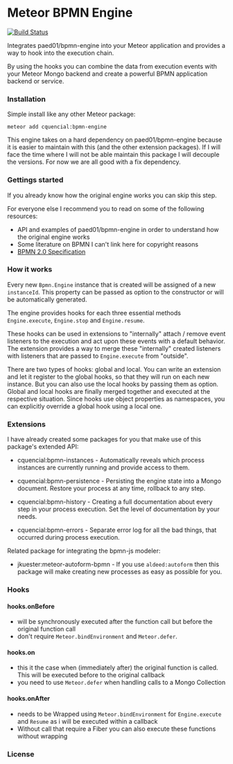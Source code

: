 # Meteor BPMN Engine

[![Build Status](https://travis-ci.org/cquencial/meteor-bpm-engine.svg?branch=master)](https://travis-ci.org/cquencial/meteor-bpm-engine)

Integrates paed01/bpmn-engine into your Meteor application and provides a way to hook into the execution chain.

By using the hooks you can combine the data from execution events with your Meteor Mongo backend and create a powerful BPMN application backend or service.



### Installation

Simple install like any other Meteor package:

```
meteor add cquencial:bpmn-engine
```

This engine takes on a hard dependency on paed01/bpmn-engine because it is easier to maintain with this (and the other extension packages).
If I will face the time where I will not be able maintain this package I will decouple the versions. For now we are all good with a fix dependency.



### Gettings started

If you already know how the original engine works you can skip this step.

For everyone else I recommend you to read on some of the following resources:

* API and examples of paed01/bpmn-engine in order to understand how the original engine works
* Some literature on BPMN I can't link here for copyright reasons
* [BPMN 2.0 Specification](http://www.omg.org/spec/BPMN)


### How it works

Every new `Bpmn.Engine` instance that is created will be assigned of a new `instanceId`. This property can be passed as option to the constructor or will be automatically generated.

The engine provides hooks for each three essential methods `Engine.execute`, `Engine.stop` and `Engine.resume`.

These hooks can be used in extensions to "internally" attach / remove event listeners to the execution and act upon these events with a default behavior.
The extension provides a way to merge these "internally" created listeners with listeners that are passed to `Engine.execute` from "outside".


There are two types of hooks: global and local. You can write an extension and let it register to the global hooks, so that they will run on each new instance.
But you can also use the local hooks by passing them as option. Global and local hooks are finally merged together and executed at the respective situation.
Since hooks use object properties as namespaces, you can explicitly override a global hook using a local one.


### Extensions

I have already created some packages for you that make use of this package's extended API:

* cquencial:bpmn-instances - Automatically reveals which process instances are currently running and provide access to them.

* cquencial:bpmn-persistence - Persisting the engine state into a Mongo document. Restore your process at any time, rollback to any step.

* cquencial:bpmn-history - Creating a full documentation about every step in your process execution. Set the level of documentation by your needs.

* cquencial:bpmn-errors - Separate error log for all the bad things, that occurred during process execution.



Related package for integrating the bpmn-js modeler:

* jkuester:meteor-autoform-bpmn - If you use `aldeed:autoform` then this package will make creating new processes as easy as possible for you.


### Hooks

#### hooks.on<Name>Before

* will be synchronously executed after the function call but before the original function call
* don't require `Meteor.bindEnvironment` and `Meteor.defer`.

#### hooks.on<Name>

* this it the case when (immediately after) the original function is called. This will be executed before to the original callback
* you need to use `Meteor.defer` when handling calls to a Mongo Collection

#### hooks.on<Name>After

* needs to be Wrapped using `Meteor.bindEnvironment` for `Engine.execute` and `Resume` as i will be executed within a callback
* Without call that require a Fiber you can also execute these functions without wrapping


### License


